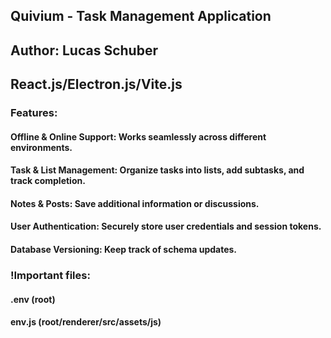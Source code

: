 ## Quivium - Task Management Application
## Author: Lucas Schuber
## React.js/Electron.js/Vite.js


### Features:
#### Offline & Online Support: Works seamlessly across different environments.
#### Task & List Management: Organize tasks into lists, add subtasks, and track completion.
#### Notes & Posts: Save additional information or discussions.
#### User Authentication: Securely store user credentials and session tokens.
#### Database Versioning: Keep track of schema updates.


### !Important files:
#### .env (root)
#### env.js (root/renderer/src/assets/js)